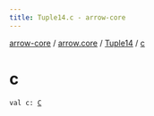 ```yaml
---
title: Tuple14.c - arrow-core
---
```


[arrow-core](../../index.html) / [arrow.core](../index.html) / [Tuple14](index.html) / [c](./c.html)

# c

`val c: `[`C`](index.html#C)
